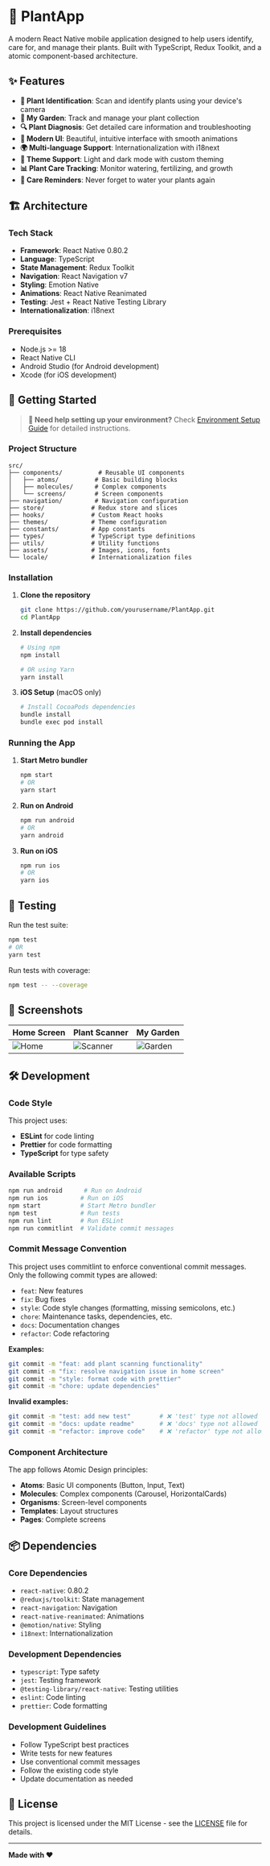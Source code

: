 # 🌱 PlantApp

A modern React Native mobile application designed to help users identify, care for, and manage their plants. Built with TypeScript, Redux Toolkit, and a atomic component-based architecture.

## ✨ Features

- **🌿 Plant Identification**: Scan and identify plants using your device's camera
- **🏡 My Garden**: Track and manage your plant collection
- **🔍 Plant Diagnosis**: Get detailed care information and troubleshooting
- **📱 Modern UI**: Beautiful, intuitive interface with smooth animations
- **🌍 Multi-language Support**: Internationalization with i18next
- **🎨 Theme Support**: Light and dark mode with custom theming
- **📊 Plant Care Tracking**: Monitor watering, fertilizing, and growth
- **🔔 Care Reminders**: Never forget to water your plants again

## 🏗️ Architecture

### Tech Stack

- **Framework**: React Native 0.80.2
- **Language**: TypeScript
- **State Management**: Redux Toolkit
- **Navigation**: React Navigation v7
- **Styling**: Emotion Native
- **Animations**: React Native Reanimated
- **Testing**: Jest + React Native Testing Library
- **Internationalization**: i18next

### Prerequisites

- Node.js >= 18
- React Native CLI
- Android Studio (for Android development)
- Xcode (for iOS development)

## 🚀 Getting Started

> **📖 Need help setting up your environment?** Check [Environment Setup Guide](docs/environment-setup.md) for detailed instructions.

### Project Structure

```
src/
├── components/          # Reusable UI components
│   ├── atoms/          # Basic building blocks
│   ├── molecules/      # Complex components
│   └── screens/        # Screen components
├── navigation/         # Navigation configuration
├── store/             # Redux store and slices
├── hooks/             # Custom React hooks
├── themes/            # Theme configuration
├── constants/         # App constants
├── types/             # TypeScript type definitions
├── utils/             # Utility functions
├── assets/            # Images, icons, fonts
└── locale/            # Internationalization files
```

### Installation

1. **Clone the repository**

   ```bash
   git clone https://github.com/yourusername/PlantApp.git
   cd PlantApp
   ```

2. **Install dependencies**

   ```bash
   # Using npm
   npm install

   # OR using Yarn
   yarn install
   ```

3. **iOS Setup** (macOS only)
   ```bash
   # Install CocoaPods dependencies
   bundle install
   bundle exec pod install
   ```

### Running the App

1. **Start Metro bundler**

   ```bash
   npm start
   # OR
   yarn start
   ```

2. **Run on Android**

   ```bash
   npm run android
   # OR
   yarn android
   ```

3. **Run on iOS**
   ```bash
   npm run ios
   # OR
   yarn ios
   ```

## 🧪 Testing

Run the test suite:

```bash
npm test
# OR
yarn test
```

Run tests with coverage:

```bash
npm test -- --coverage
```

## 📱 Screenshots

| Home Screen                                                          | Plant Scanner                                                              | My Garden                                                                |
| -------------------------------------------------------------------- | -------------------------------------------------------------------------- | ------------------------------------------------------------------------ |
| ![Home](https://via.placeholder.com/300x600/4CAF50/FFFFFF?text=Home) | ![Scanner](https://via.placeholder.com/300x600/4CAF50/FFFFFF?text=Scanner) | ![Garden](https://via.placeholder.com/300x600/4CAF50/FFFFFF?text=Garden) |

## 🛠️ Development

### Code Style

This project uses:

- **ESLint** for code linting
- **Prettier** for code formatting
- **TypeScript** for type safety

### Available Scripts

```bash
npm run android      # Run on Android
npm run ios         # Run on iOS
npm start           # Start Metro bundler
npm test            # Run tests
npm run lint        # Run ESLint
npm run commitlint  # Validate commit messages
```

### Commit Message Convention

This project uses commitlint to enforce conventional commit messages. Only the following commit types are allowed:

- `feat`: New features
- `fix`: Bug fixes
- `style`: Code style changes (formatting, missing semicolons, etc.)
- `chore`: Maintenance tasks, dependencies, etc.
- `docs`: Documentation changes
- `refactor`: Code refactoring

**Examples:**

```bash
git commit -m "feat: add plant scanning functionality"
git commit -m "fix: resolve navigation issue in home screen"
git commit -m "style: format code with prettier"
git commit -m "chore: update dependencies"
```

**Invalid examples:**

```bash
git commit -m "test: add new test"        # ❌ 'test' type not allowed
git commit -m "docs: update readme"       # ❌ 'docs' type not allowed
git commit -m "refactor: improve code"    # ❌ 'refactor' type not allowed
```

### Component Architecture

The app follows Atomic Design principles:

- **Atoms**: Basic UI components (Button, Input, Text)
- **Molecules**: Complex components (Carousel, HorizontalCards)
- **Organisms**: Screen-level components
- **Templates**: Layout structures
- **Pages**: Complete screens

## 📦 Dependencies

### Core Dependencies

- `react-native`: 0.80.2
- `@reduxjs/toolkit`: State management
- `react-navigation`: Navigation
- `react-native-reanimated`: Animations
- `@emotion/native`: Styling
- `i18next`: Internationalization

### Development Dependencies

- `typescript`: Type safety
- `jest`: Testing framework
- `@testing-library/react-native`: Testing utilities
- `eslint`: Code linting
- `prettier`: Code formatting

### Development Guidelines

- Follow TypeScript best practices
- Write tests for new features
- Use conventional commit messages
- Follow the existing code style
- Update documentation as needed

## 📄 License

This project is licensed under the MIT License - see the [LICENSE](LICENSE) file for details.

---

**Made with ❤️**
